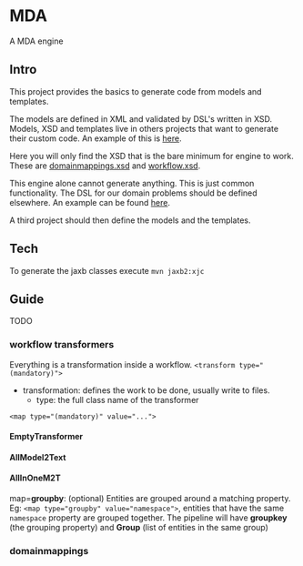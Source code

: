 # MDA
A MDA engine

## Intro
This project provides the basics to generate code from models and templates.

The models are defined in XML and validated by DSL's written in XSD. 
Models, XSD and templates live in others projects that want to generate their custom code. An example of this is [here](https://github.com/quintans/mda-model-example/tree/master/models/be-model/consultation).

Here you will only find the XSD that is the bare minimum for engine to work. These are [domainmappings.xsd](https://github.com/quintans/MDA/blob/master/src/main/xsd/domainmapping.xsd) and [workflow.xsd](https://github.com/quintans/MDA/blob/master/src/main/xsd/workflow.xsd).

This engine alone cannot generate anything. This is just common functionality.
The DSL for our domain problems should be defined elsewhere. An example can be found [here](https://github.com/quintans/mda-enterprise-transformer).

A third project should then define the models and the templates.

## Tech
To generate the jaxb classes execute `mvn jaxb2:xjc`

## Guide
TODO

### workflow transformers
Everything is a transformation inside a workflow.
`<transform type="(mandatory)">`

- transformation: defines the work to be done, usually write to files.
   - type: the full class name of the transformer

`<map type="(mandatory)" value="...">`

#### EmptyTransformer

#### AllModel2Text

#### AllInOneM2T
map=**groupby**: (optional) Entities are grouped around a matching property. Eg: `<map type="groupby" value="namespace">`, entities that have the same `namespace` property are grouped together. The pipeline will have **groupkey** (the grouping property) and **Group** (list of entities in the same group)


### domainmappings